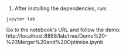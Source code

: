 
1. After installing the dependencies, run:
```
jupyter lab
```

Go to the notebook's URL and follow the demo:
http://localhost:8888/lab/tree/Demo%20-%20Merger%20and%20Optimize.ipynb 